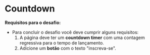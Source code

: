 # Countdown

**Requisitos para o desafio:**

- Para concluir o desafio você deve cumprir alguns requisitos:
  1. A página deve ter um **countdown timer** com uma contagem regressiva para o tempo de lançamento.
  2. Adicione um **botão** com o texto "inscreva-se".
